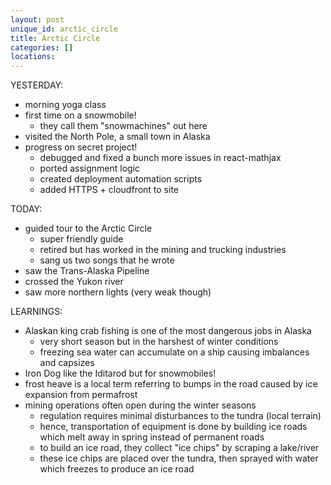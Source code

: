 ```yaml
---
layout: post
unique_id: arctic_circle
title: Arctic Circle
categories: []
locations: 
---
```


YESTERDAY:
* morning yoga class
* first time on a snowmobile!
  * they call them "snowmachines" out here
* visited the North Pole, a small town in Alaska
* progress on secret project!
  * debugged and fixed a bunch more issues in react-mathjax
  * ported assignment logic
  * created deployment automation scripts
  * added HTTPS + cloudfront to site

TODAY:
* guided tour to the Arctic Circle
  * super friendly guide
  * retired but has worked in the mining and trucking industries
  * sang us two songs that he wrote
* saw the Trans-Alaska Pipeline
* crossed the Yukon river
* saw more northern lights (very weak though)

LEARNINGS:
* Alaskan king crab fishing is one of the most dangerous jobs in Alaska
  * very short season but in the harshest of winter conditions
  * freezing sea water can accumulate on a ship causing imbalances and capsizes
* Iron Dog like the Iditarod but for snowmobiles!
* frost heave is a local term referring to bumps in the road caused by ice expansion from permafrost
* mining operations often open during the winter seasons
  * regulation requires minimal disturbances to the tundra (local terrain)
  * hence, transportation of equipment is done by building ice roads which melt away in spring instead of permanent roads
  * to build an ice road, they collect "ice chips" by scraping a lake/river
  * these ice chips are placed over the tundra, then sprayed with water which freezes to produce an ice road
